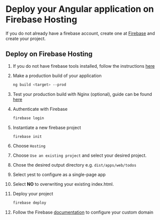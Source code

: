 # Deploy your Angular application on Firebase Hosting

If you do not already have a firebase account, create one at [Firebase](https://firebase.google.com/) and create your project.

## Deploy on Firebase Hosting

1. If you do not have firebase tools installed, follow the instructions [here](https://www.npmjs.com/package/firebase-tools)
2. Make a production build of your application
   ```bash
   ng build <target> --prod
   ```
3. Test your production build with Nginx (optional), guide can be found [here](../../docker/README.md)
4. Authenticate with Firebase
   ```bash
   firebase login
   ```
5. Instantiate a new firebase project
   ```bash
   firebase init
   ```
6. Choose `Hosting`
7. Choose `Use an existing project` and select your desired project.
8. Chose the desired output directory e.g. `dist/apps/web/todos`
9. Select yest to configure as a single-page app
10. Select **NO** to overwriting your existing index.html.
11. Deploy your project

    ```bash
    firebase deploy
    ```

12. Follow the Firebase [documentation](https://firebase.google.com/docs/hosting/custom-domain) to configure your custom domain
